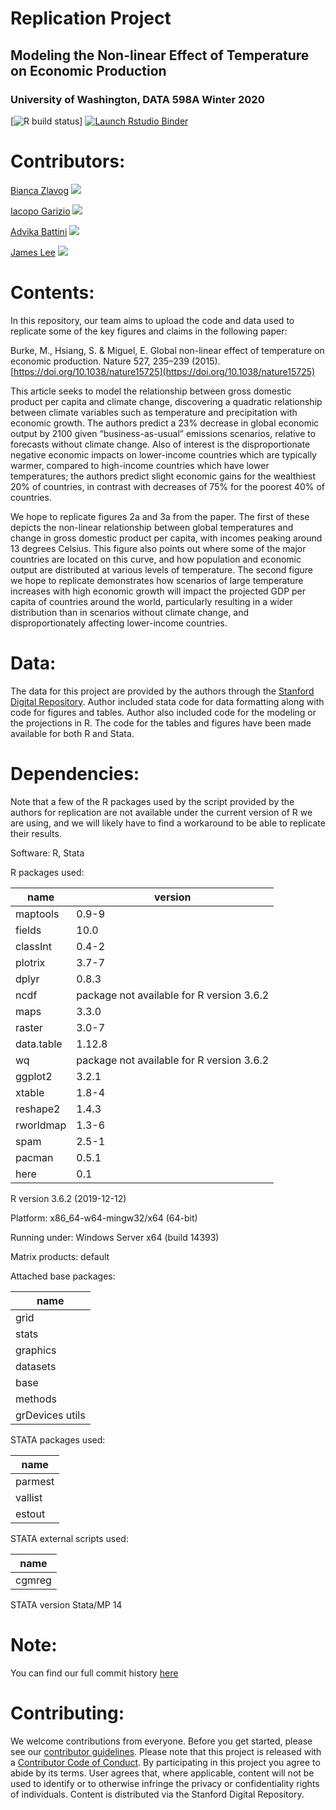 # Replication Project
## Modeling the Non-linear Effect of Temperature on Economic Production
### University of Washington, DATA 598A Winter 2020

<!-- badges: start -->
[![R build status](https://github.com/UW-MSDS-DATA-598-Reproducibility-WI20/battini-garizio-lee-zlavog-replication-project/workflows/R-CMD-check/badge.svg)]
[![Launch Rstudio Binder](http://mybinder.org/badge_logo.svg)](https://mybinder.org/v2/gh/UW-MSDS-DATA-598-Reproducibility-WI20/battini-garizio-lee-zlavog-replication-project/master?urlpath=rstudio)
<!-- badges: end -->

# Contributors:
[Bianca Zlavog](https://github.com/zlavogb) [![](https://orcid.org/sites/default/files/images/orcid_16x16.png)](https://orcid.org/0000-0001-6868-7265)

[Iacopo Garizio](https://github.com/igarizio) [![](https://orcid.org/sites/default/files/images/orcid_16x16.png)](https://orcid.org/0000-0002-8431-516X)

[Advika Battini](https://github.com/advika18) [![](https://orcid.org/sites/default/files/images/orcid_16x16.png)](https://orcid.org/0000-0003-1801-6484)

[James Lee](https://github.com/jameslee0920) [![](https://orcid.org/sites/default/files/images/orcid_16x16.png)](https://orcid.org/0000-0002-5377-8284)

# Contents:
In this repository, our team aims to upload the code and data used to replicate some of the key figures and claims in the following paper:

Burke, M., Hsiang, S. & Miguel, E. Global non-linear effect of temperature on economic production. Nature 527, 235–239 (2015). [https://doi.org/10.1038/nature15725](https://doi.org/10.1038/nature15725)

This article seeks to model the relationship between gross domestic product per capita and climate change, discovering a quadratic relationship between climate variables such as temperature and precipitation with economic growth. The authors predict a 23\% decrease in global economic output by 2100 given “business-as-usual” emissions scenarios, relative to forecasts without climate change. Also of interest is the disproportionate negative economic impacts on lower-income countries which are typically warmer, compared to high-income countries which have lower temperatures; the authors predict slight economic gains for the wealthiest 20\% of countries, in contrast with decreases of 75\% for the poorest 40\% of countries.

We hope to replicate figures 2a and 3a from the paper. The first of these depicts the non-linear relationship between global temperatures and change in gross domestic product per capita, with incomes peaking around 13 degrees Celsius. This figure also points out where some of the major countries are located on this curve, and how population and economic output are distributed at various levels of temperature. The second figure we hope to replicate demonstrates how scenarios of large temperature increases with high economic growth will impact the projected GDP per capita of countries around the world, particularly resulting in a wider distribution than in scenarios without climate change, and disproportionately affecting lower-income countries.


# Data:
The data for this project are provided by the authors through the [Stanford Digital Repository](https://purl.stanford.edu/wb587wt4560).
Author included stata code for data formatting along with code for figures and tables. Author also included code for the modeling or the projections in R. The code for the tables and figures have been made available for both R and Stata.  

# Dependencies:
Note that a few of the R packages used by the script provided by the authors for replication are not available under the current version of R we are using, and we will likely have to find a workaround to be able to replicate their results.

Software: R, Stata

R packages used:

|  name      | version |
| ----------- | ----------- |
| maptools | 0.9-9 |
| fields | 10.0 |
| classInt | 0.4-2 |
| plotrix | 3.7-7 |
| dplyr | 0.8.3 |
| ncdf | package not available for R version 3.6.2 |
| maps | 3.3.0 |
| raster | 3.0-7 |
| data.table | 1.12.8 |
| wq | package not available for R version 3.6.2 |
| ggplot2 | 3.2.1 |
| xtable | 1.8-4 |
| reshape2 | 1.4.3 |
| rworldmap | 1.3-6 |
| spam | 2.5-1 |
| pacman | 0.5.1 |
| here | 0.1 |

R version 3.6.2 (2019-12-12)

Platform: x86_64-w64-mingw32/x64 (64-bit)

Running under: Windows Server x64 (build 14393)

Matrix products: default
 
Attached base packages:

|  name      |
| ----------- |
| grid |
| stats  |
| graphics  |
| datasets |
| base |
| methods |
| grDevices utils  |
           

STATA packages used:

|  name      |
| ----------- |
| parmest |
| vallist |
| estout |

STATA external scripts used:

|  name      |
| ----------- |
| cgmreg |

STATA version Stata/MP 14

# Note:

You can find our full commit history [here](https://github.com/zlavogb/battini-garizio-lee-zlavog-replication-project)

# Contributing:

We welcome contributions from everyone. Before you get started, please see our [contributor guidelines](./.github/CONTRIBUTING.md). Please note that this project is released with a [Contributor Code of Conduct](./CODE_OF_CONDUCT.md). By participating in this project you agree to abide by its terms. User agrees that, where applicable, content will not be used to identify or to otherwise infringe the privacy or confidentiality rights of individuals. Content is distributed via the Stanford Digital Repository.
